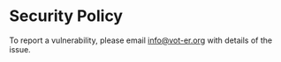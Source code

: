 # Security Policy

To report a vulnerability, please email info@vot-er.org with details of the issue.
